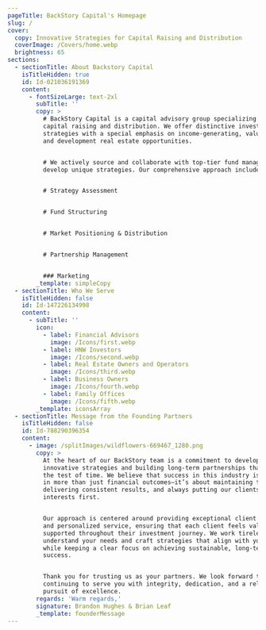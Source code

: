 ```yaml
---
pageTitle: BackStory Capital's Homepage
slug: /
cover:
  copy: Innovative Strategies for Capital Raising and Distribution
  coverImage: /Covers/home.webp
  brightness: 65
sections:
  - sectionTitle: About Backstory Capital
    isTitleHidden: true
    id: Id-021036191369
    content:
      - fontSizeLarge: text-2xl
        subTitle: ''
        copy: >
          # BackStory Capital is a capital advisory group specializing in
          capital raising and distribution. We offer distinctive investment
          strategies with a special emphasis on income-generating, value-add,
          and development real estate opportunities.


          # We actively source and collaborate with top-tier fund managers to
          develop unique strategies. Our comprehensive approach includes: 


          # Strategy Assessment


          # Fund Structuring 


          # Market Positioning & Distribution 


          # Partnership Management


          ### Marketing  
        _template: simpleCopy
  - sectionTitle: Who We Serve
    isTitleHidden: false
    id: Id-147226134998
    content:
      - subTitle: ''
        icon:
          - label: Financial Advisors
            image: /Icons/first.webp
          - label: HNW Investors
            image: /Icons/second.webp
          - label: Real Estate Owners and Operators
            image: /Icons/third.webp
          - label: Business Owners
            image: /Icons/fourth.webp
          - label: Family Offices
            image: /Icons/fifth.webp
        _template: iconsArray
  - sectionTitle: Message from the Founding Partners
    isTitleHidden: false
    id: Id-788290396354
    content:
      - image: /splitImages/wildflowers-669467_1280.png
        copy: >
          At the heart of our BackStory team is a commitment to developing
          innovative strategies and building long-term partnerships that stand
          the test of time. We believe that success in this industry is rooted
          in more than just financial outcomes—it’s about maintaining trust,
          delivering consistent results, and always putting our clients’ best
          interests first.


          Our approach is centered around providing exceptional client relations
          and personalized service, ensuring that each client feels valued and
          supported throughout their investment journey. We work tirelessly to
          understand your needs and craft strategies that align with your goals,
          while keeping a clear focus on achieving sustainable, long-term
          success.


          Thank you for trusting us as your partners. We look forward to
          continuing to serve you with integrity, dedication, and a relentless
          pursuit of excellence.
        regards: 'Warm regards,'
        signature: Brandon Hughes & Brian Leaf
        _template: founderMessage
---
```


